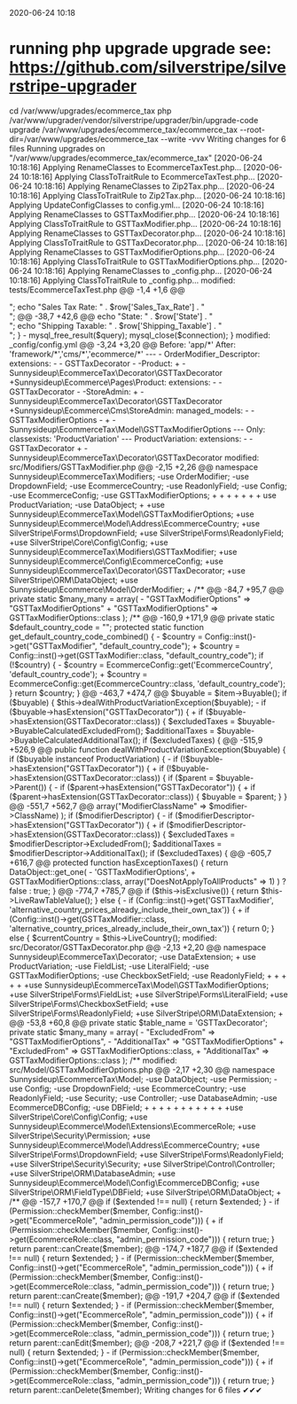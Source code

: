 2020-06-24 10:18

# running php upgrade upgrade see: https://github.com/silverstripe/silverstripe-upgrader
cd /var/www/upgrades/ecommerce_tax
php /var/www/upgrader/vendor/silverstripe/upgrader/bin/upgrade-code upgrade /var/www/upgrades/ecommerce_tax/ecommerce_tax  --root-dir=/var/www/upgrades/ecommerce_tax --write -vvv
Writing changes for 6 files
Running upgrades on "/var/www/upgrades/ecommerce_tax/ecommerce_tax"
[2020-06-24 10:18:16] Applying RenameClasses to EcommerceTaxTest.php...
[2020-06-24 10:18:16] Applying ClassToTraitRule to EcommerceTaxTest.php...
[2020-06-24 10:18:16] Applying RenameClasses to Zip2Tax.php...
[2020-06-24 10:18:16] Applying ClassToTraitRule to Zip2Tax.php...
[2020-06-24 10:18:16] Applying UpdateConfigClasses to config.yml...
[2020-06-24 10:18:16] Applying RenameClasses to GSTTaxModifier.php...
[2020-06-24 10:18:16] Applying ClassToTraitRule to GSTTaxModifier.php...
[2020-06-24 10:18:16] Applying RenameClasses to GSTTaxDecorator.php...
[2020-06-24 10:18:16] Applying ClassToTraitRule to GSTTaxDecorator.php...
[2020-06-24 10:18:16] Applying RenameClasses to GSTTaxModifierOptions.php...
[2020-06-24 10:18:16] Applying ClassToTraitRule to GSTTaxModifierOptions.php...
[2020-06-24 10:18:16] Applying RenameClasses to _config.php...
[2020-06-24 10:18:16] Applying ClassToTraitRule to _config.php...
modified:	tests/EcommerceTaxTest.php
@@ -1,4 +1,6 @@
 <?php
+
+use SilverStripe\Dev\SapphireTest;

 class EcommerceTaxTest extends SapphireTest
 {

modified:	_dev/Zip2Tax.php
@@ -3,33 +3,37 @@
 /**
  * @see http://www.zip2tax.com/developers/z2t_developers_example.asp?language=PHP&file=php&db=mysql
  */
-class Zip2Tax extends Object
+use SilverStripe\Core\Extensible;
+use SilverStripe\Core\Injector\Injectable;
+use SilverStripe\Core\Config\Configurable;
+/**
+ * @see http://www.zip2tax.com/developers/z2t_developers_example.asp?language=PHP&file=php&db=mysql
+ */
+class Zip2Tax
 {
+    use Extensible;
+    use Injectable;
+    use Configurable;
     public static function get_taxes($zip)
     {
         $server = 'db.Zip2Tax.com';
         $username = 'z2t_link';
         $password = 'H^2p6~r';
         $database = 'zip2tax';
-
         $connection = mysql_connect($server, $username, $password, 0, 65536);
-        if (! $connection) {
+        if (!$connection) {
             return;
         }
-
         $selected = mysql_select_db($database, $connection);
-        if (! $selected) {
+        if (!$selected) {
             return;
         }
-
         $username = 'sample';
         $password = 'password';
-
-        $query = mysql_query("CALL $database.z2t_lookup('$zip','$username','$password')");
-        if (! $query) {
+        $query = mysql_query("CALL {$database}.z2t_lookup('{$zip}','{$username}','{$password}')");
+        if (!$query) {
             return;
         }
-
         while ($row = mysql_fetch_array($query, MYSQL_ASSOC)) {
             echo "Zip Code: " . $row['Zip_Code'] . "<br>";
             echo "Sales Tax Rate: " . $row['Sales_Tax_Rate'] . "<br>";
@@ -38,7 +42,6 @@
             echo "State: " . $row['State'] . "<br>";
             echo "Shipping Taxable: " . $row['Shipping_Taxable'] . "<br>";
         }
-
         mysql_free_result($query);
         mysql_close($connection);
     }

modified:	_config/config.yml
@@ -3,24 +3,20 @@
 Before: 'app/*'
 After: 'framework/*','cms/*','ecommerce/*'
 ---
-
 OrderModifier_Descriptor:
   extensions:
-    - GSTTaxDecorator
-
-Product:
+    - Sunnysideup\EcommerceTax\Decorator\GSTTaxDecorator
+Sunnysideup\Ecommerce\Pages\Product:
   extensions:
-    - GSTTaxDecorator
-
-StoreAdmin:
+    - Sunnysideup\EcommerceTax\Decorator\GSTTaxDecorator
+Sunnysideup\Ecommerce\Cms\StoreAdmin:
   managed_models:
-    - GSTTaxModifierOptions
-
+    - Sunnysideup\EcommerceTax\Model\GSTTaxModifierOptions
 ---
 Only:
   classexists: 'ProductVariation'
 ---
 ProductVariation:
   extensions:
-    - GSTTaxDecorator
+    - Sunnysideup\EcommerceTax\Decorator\GSTTaxDecorator


modified:	src/Modifiers/GSTTaxModifier.php
@@ -2,15 +2,26 @@

 namespace Sunnysideup\EcommerceTax\Modifiers;

-use OrderModifier;
-use DropdownField;
-use EcommerceCountry;
-use ReadonlyField;
-use Config;
-use EcommerceConfig;
-use GSTTaxModifierOptions;
+
+
+
+
+
+
+
 use ProductVariation;
-use DataObject;
+
+use Sunnysideup\EcommerceTax\Model\GSTTaxModifierOptions;
+use Sunnysideup\Ecommerce\Model\Address\EcommerceCountry;
+use SilverStripe\Forms\DropdownField;
+use SilverStripe\Forms\ReadonlyField;
+use SilverStripe\Core\Config\Config;
+use Sunnysideup\EcommerceTax\Modifiers\GSTTaxModifier;
+use Sunnysideup\Ecommerce\Config\EcommerceConfig;
+use Sunnysideup\EcommerceTax\Decorator\GSTTaxDecorator;
+use SilverStripe\ORM\DataObject;
+use Sunnysideup\Ecommerce\Model\OrderModifier;
+


 /**
@@ -84,7 +95,7 @@


     private static $many_many = array(
-        "GSTTaxModifierOptions" => "GSTTaxModifierOptions"
+        "GSTTaxModifierOptions" => GSTTaxModifierOptions::class
     );

     /**
@@ -160,9 +171,9 @@
     private static $default_country_code = "";
     protected static function get_default_country_code_combined()
     {
-        $country = Config::inst()->get("GSTTaxModifier", "default_country_code");
+        $country = Config::inst()->get(GSTTaxModifier::class, "default_country_code");
         if (!$country) {
-            $country = EcommerceConfig::get('EcommerceCountry', 'default_country_code');
+            $country = EcommerceConfig::get(EcommerceCountry::class, 'default_country_code');
         }
         return $country;
     }
@@ -463,7 +474,7 @@
                     $buyable = $item->Buyable();
                     if ($buyable) {
                         $this->dealWithProductVariationException($buyable);
-                        if ($buyable->hasExtension("GSTTaxDecorator")) {
+                        if ($buyable->hasExtension(GSTTaxDecorator::class)) {
                             $excludedTaxes = $buyable->BuyableCalculatedExcludedFrom();
                             $additionalTaxes = $buyable->BuyableCalculatedAdditionalTax();
                             if ($excludedTaxes) {
@@ -515,9 +526,9 @@
     public function dealWithProductVariationException($buyable)
     {
         if ($buyable instanceof ProductVariation) {
-            if (!$buyable->hasExtension("GSTTaxDecorator")) {
+            if (!$buyable->hasExtension(GSTTaxDecorator::class)) {
                 if ($parent = $buyable->Parent()) {
-                    if ($parent->hasExtension("GSTTaxDecorator")) {
+                    if ($parent->hasExtension(GSTTaxDecorator::class)) {
                         $buyable = $parent;
                     }
                 }
@@ -551,7 +562,7 @@
                                 array("ModifierClassName" => $modifier->ClassName)
                             );
                             if ($modifierDescriptor) {
-                                if ($modifierDescriptor->hasExtension("GSTTaxDecorator")) {
+                                if ($modifierDescriptor->hasExtension(GSTTaxDecorator::class)) {
                                     $excludedTaxes = $modifierDescriptor->ExcludedFrom();
                                     $additionalTaxes = $modifierDescriptor->AdditionalTax();
                                     if ($excludedTaxes) {
@@ -605,7 +616,7 @@
     protected function hasExceptionTaxes()
     {
         return DataObject::get_one(
-            'GSTTaxModifierOptions',
+            GSTTaxModifierOptions::class,
             array("DoesNotApplyToAllProducts" => 1)
         ) ? false : true;
     }
@@ -774,7 +785,7 @@
         if ($this->isExclusive()) {
             return $this->LiveRawTableValue();
         } else {
-            if (Config::inst()->get('GSTTaxModifier', 'alternative_country_prices_already_include_their_own_tax')) {
+            if (Config::inst()->get(GSTTaxModifier::class, 'alternative_country_prices_already_include_their_own_tax')) {
                 return 0;
             } else {
                 $currentCountry = $this->LiveCountry();

modified:	src/Decorator/GSTTaxDecorator.php
@@ -2,13 +2,20 @@

 namespace Sunnysideup\EcommerceTax\Decorator;

-use DataExtension;
+
 use ProductVariation;
-use FieldList;
-use LiteralField;
-use GSTTaxModifierOptions;
-use CheckboxSetField;
-use ReadonlyField;
+
+
+
+
+
+use Sunnysideup\EcommerceTax\Model\GSTTaxModifierOptions;
+use SilverStripe\Forms\FieldList;
+use SilverStripe\Forms\LiteralField;
+use SilverStripe\Forms\CheckboxSetField;
+use SilverStripe\Forms\ReadonlyField;
+use SilverStripe\ORM\DataExtension;
+



@@ -53,8 +60,8 @@
     private static $table_name = 'GSTTaxDecorator';

     private static $many_many = array(
-        "ExcludedFrom" => "GSTTaxModifierOptions",
-        "AdditionalTax" => "GSTTaxModifierOptions"
+        "ExcludedFrom" => GSTTaxModifierOptions::class,
+        "AdditionalTax" => GSTTaxModifierOptions::class
     );

     /**

modified:	src/Model/GSTTaxModifierOptions.php
@@ -2,17 +2,30 @@

 namespace Sunnysideup\EcommerceTax\Model;

-use DataObject;
-use Permission;
-use Config;
-use DropdownField;
-use EcommerceCountry;
-use ReadonlyField;
-use Security;
-use Controller;
-use DatabaseAdmin;
-use EcommerceDBConfig;
-use DBField;
+
+
+
+
+
+
+
+
+
+
+
+use SilverStripe\Core\Config\Config;
+use Sunnysideup\Ecommerce\Model\Extensions\EcommerceRole;
+use SilverStripe\Security\Permission;
+use Sunnysideup\Ecommerce\Model\Address\EcommerceCountry;
+use SilverStripe\Forms\DropdownField;
+use SilverStripe\Forms\ReadonlyField;
+use SilverStripe\Security\Security;
+use SilverStripe\Control\Controller;
+use SilverStripe\ORM\DatabaseAdmin;
+use Sunnysideup\Ecommerce\Model\Config\EcommerceDBConfig;
+use SilverStripe\ORM\FieldType\DBField;
+use SilverStripe\ORM\DataObject;
+


 /**
@@ -157,7 +170,7 @@
         if ($extended !== null) {
             return $extended;
         }
-        if (Permission::checkMember($member, Config::inst()->get("EcommerceRole", "admin_permission_code"))) {
+        if (Permission::checkMember($member, Config::inst()->get(EcommerceRole::class, "admin_permission_code"))) {
             return true;
         }
         return parent::canCreate($member);
@@ -174,7 +187,7 @@
         if ($extended !== null) {
             return $extended;
         }
-        if (Permission::checkMember($member, Config::inst()->get("EcommerceRole", "admin_permission_code"))) {
+        if (Permission::checkMember($member, Config::inst()->get(EcommerceRole::class, "admin_permission_code"))) {
             return true;
         }
         return parent::canCreate($member);
@@ -191,7 +204,7 @@
         if ($extended !== null) {
             return $extended;
         }
-        if (Permission::checkMember($member, Config::inst()->get("EcommerceRole", "admin_permission_code"))) {
+        if (Permission::checkMember($member, Config::inst()->get(EcommerceRole::class, "admin_permission_code"))) {
             return true;
         }
         return parent::canEdit($member);
@@ -208,7 +221,7 @@
         if ($extended !== null) {
             return $extended;
         }
-        if (Permission::checkMember($member, Config::inst()->get("EcommerceRole", "admin_permission_code"))) {
+        if (Permission::checkMember($member, Config::inst()->get(EcommerceRole::class, "admin_permission_code"))) {
             return true;
         }
         return parent::canDelete($member);

Writing changes for 6 files
✔✔✔
